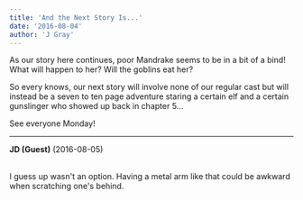 ```yaml
---
title: 'And the Next Story Is...'
date: '2016-08-04'
author: 'J Gray'
---
```


<p>As our story here continues, poor Mandrake seems to be in a bit of a bind! What will happen to her? Will the goblins eat her? </p><p>So every knows, our next story will involve none of our regular cast but will instead be a seven to ten page adventure staring a certain elf and a certain gunslinger who showed up back in chapter 5...</p><p>See everyone Monday!</p>

---
**JD (Guest)** (2016-08-05)

<br> I guess up wasn't an option. Having a metal arm like that could be awkward when scratching one's behind.<br>

